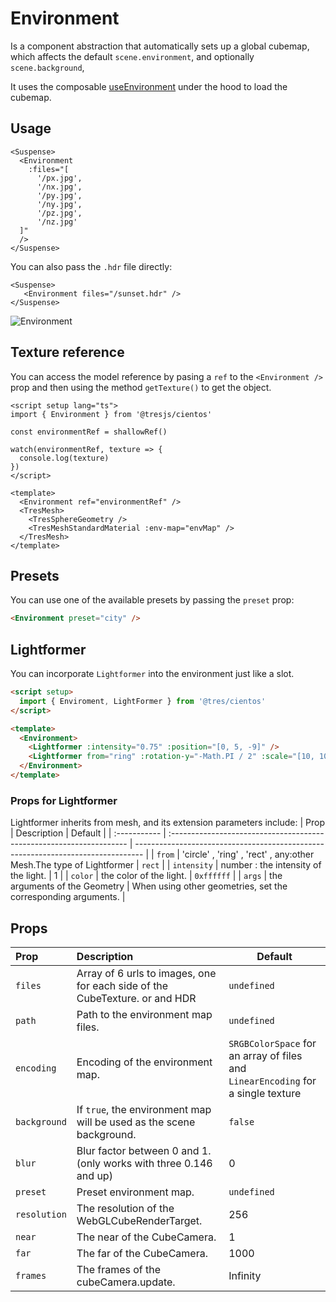 # Environment

<DocsDemo>
  <EnvironmentDemo />
</DocsDemo>

Is a component abstraction that automatically sets up a global cubemap, which affects the default `scene.environment`, and optionally `scene.background`,

It uses the composable [useEnvironment](/guide/staging/use-environment) under the hood to load the cubemap.

## Usage

```vue
<Suspense>
  <Environment
    :files="[
      '/px.jpg',
      '/nx.jpg',
      '/py.jpg',
      '/ny.jpg',
      '/pz.jpg',
      '/nz.jpg'
  ]"
  />
</Suspense>
```

You can also pass the `.hdr` file directly:

```vue
<Suspense>
   <Environment files="/sunset.hdr" />
</Suspense>
```

![Environment](/cientos/envmaps.png)

## Texture reference

You can access the model reference by pasing a `ref` to the `<Environment />` prop and then using the method `getTexture()` to get the object.

```vue{4,6,9,14,17}
<script setup lang="ts">
import { Environment } from '@tresjs/cientos'

const environmentRef = shallowRef()

watch(environmentRef, texture => {
  console.log(texture)
})
</script>

<template>
  <Environment ref="environmentRef" />
  <TresMesh>
    <TresSphereGeometry />
    <TresMeshStandardMaterial :env-map="envMap" />
  </TresMesh>
</template>
```

## Presets

You can use one of the available presets by passing the `preset` prop:

```html
<Environment preset="city" />
```

## Lightformer

You can incorporate `Lightformer` into the environment just like a slot.

```html
<script setup>
  import { Enviroment, LightFormer } from '@tres/cientos'
</script>

<template>
  <Environment>
    <Lightformer :intensity="0.75" :position="[0, 5, -9]" />
    <Lightformer from="ring" :rotation-y="-Math.PI / 2" :scale="[10, 10, 1]" />
  </Environment>
</template>

```

### Props for Lightformer

Lightformer inherits from mesh, and its extension parameters include:
| Prop | Description | Default |
| :----------- | :------------------------------------------------------------------- | -------------------------------------------------------------------------------- |
| `from` | 'circle' , 'ring' , 'rect' , any:other Mesh.The type of Lightformer | `rect` |
| `intensity` | number : the intensity of the light. | 1 |
| `color` | the color of the light. | `0xffffff` |
| `args` | the arguments of the Geometry | When using other geometries, set the corresponding arguments. |

## Props

| Prop         | Description                                                                 | Default                                                                          |
| :----------- | :-------------------------------------------------------------------------- | -------------------------------------------------------------------------------- |
| `files`      | Array of 6 urls to images, one for each side of the CubeTexture. or and HDR | `undefined`                                                                      |
| `path`       | Path to the environment map files.                                          | `undefined`                                                                      |
| `encoding`   | Encoding of the environment map.                                            | `SRGBColorSpace` for an array of files and `LinearEncoding` for a single texture |
| `background` | If `true`, the environment map will be used as the scene background.        | `false`                                                                          |
| `blur`       | Blur factor between 0 and 1. (only works with three 0.146 and up)           | 0                                                                                |
| `preset`     | Preset environment map.                                                     | `undefined`                                                                      |
| `resolution` | The resolution of the WebGLCubeRenderTarget.                                | 256                                                                              |
| `near`       | The near of the CubeCamera.                                                 | 1                                                                                |
| `far`        | The far of the CubeCamera.                                                  | 1000                                                                             |
| `frames`     | The frames of the cubeCamera.update.                                        | Infinity                                                                         |
